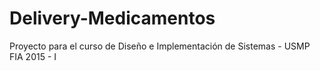 # Delivery-Medicamentos
Proyecto para el curso de Diseño e Implementación de Sistemas - USMP FIA 2015 - I
